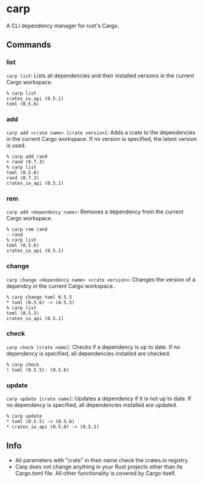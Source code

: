 # carp
A CLI dependency manager for rust's Cargo.

## Commands

### list
`carp list`: Lists all dependencies and their installed versions in the current Cargo workspace.

```
% carp list
crates_io_api (0.5.1)  
toml (0.5.6)
```
### add
`carp add <crate name> [crate version]`: Adds a crate to the dependencies in the current Cargo workspace. If no version is specified, the latest version is used.

```
% carp add rand
+ rand (0.7.3)
% carp list
toml (0.5.6)
rand (0.7.3)
crates_io_api (0.5.1)
```
### rem
`carp add <dependency name>`: Removes a dependency from the current Cargo workspace.

```
% carp rem rand
- rand
% carp list
toml (0.5.6)
crates_io_api (0.5.1)
```
### change
`carp change <dependency name> <crate version>`: Changes the version of a dependcy in the current Cargo workspace..

```
% carp change toml 0.5.5
* toml (0.5.6) -> (0.5.5)
% carp list
toml (0.5.5)
crates_io_api (0.5.1)
```
### check
`carp check [crate name]`: Checks if a dependency is up to date. If no dependency is specified, all dependencies installed are checked.

```
% carp check
! toml (0.5.5): (0.5.6)
```

### update
`carp update [crate name]`: Updates a dependency if it is not up to date. If no dependency is specified, all dependencies installed are updated.

```
% carp update
* toml (0.5.5) -> (0.5.6)
* crates_io_api (0.5.0) -> (0.5.1)
```
## Info
- All parameters with "crate" in their name check the crates.io registry.
- Carp does not change anything in your Rust projects other than its Cargo.toml file. All other functionality is covered by Cargo itself.
